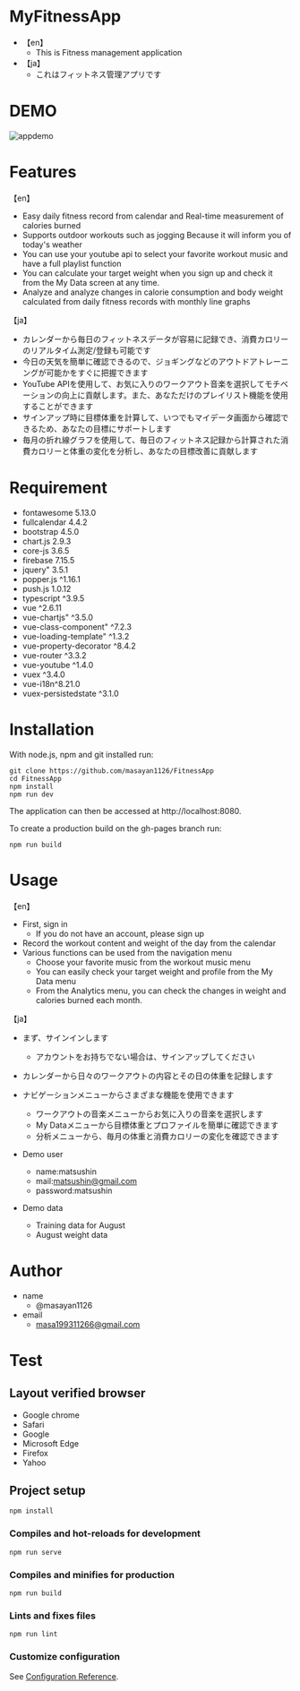 # MyFitnessApp
- 【en】
  - This is Fitness management application
- 【ja】
  - これはフィットネス管理アプリです

# DEMO
![appdemo](https://user-images.githubusercontent.com/67567293/89637092-a4f6c400-d8e4-11ea-92bd-0045bdb5e84b.gif)

# Features
【en】
- Easy daily fitness record from calendar and Real-time measurement of calories burned
- Supports outdoor workouts such as jogging Because it will inform you of today's weather
- You can use your youtube api to select your favorite workout music and have a full playlist function
- You can calculate your target weight when you sign up and check it from the My Data screen at any time.
- Analyze and analyze changes in calorie consumption and body weight calculated from daily fitness records with monthly line graphs

【ja】
- カレンダーから毎日のフィットネスデータが容易に記録でき、消費カロリーのリアルタイム測定/登録も可能です
- 今日の天気を簡単に確認できるので、ジョギングなどのアウトドアトレーニングが可能かをすぐに把握できます
- YouTube APIを使用して、お気に入りのワークアウト音楽を選択してモチベーションの向上に貢献します。また、あなただけのプレイリスト機能を使用することができます
- サインアップ時に目標体重を計算して、いつでもマイデータ画面から確認できるため、あなたの目標にサポートします
- 毎月の折れ線グラフを使用して、毎日のフィットネス記録から計算された消費カロリーと体重の変化を分析し、あなたの目標改善に貢献します

# Requirement
- fontawesome 5.13.0
- fullcalendar 4.4.2
- bootstrap 4.5.0
- chart.js 2.9.3
- core-js 3.6.5
- firebase 7.15.5
- jquery" 3.5.1
- popper.js ^1.16.1
- push.js 1.0.12
- typescript ^3.9.5
- vue ^2.6.11
- vue-chartjs" ^3.5.0
- vue-class-component" ^7.2.3
- vue-loading-template" ^1.3.2
- vue-property-decorator ^8.4.2
- vue-router ^3.3.2
- vue-youtube ^1.4.0
- vuex ^3.4.0
- vue-i18n^8.21.0
- vuex-persistedstate ^3.1.0

# Installation
With node.js, npm and git installed run:

```
git clone https://github.com/masayan1126/FitnessApp
cd FitnessApp
npm install
npm run dev
```
The application can then be accessed at http://localhost:8080.

To create a production build on the gh-pages branch run:
```
npm run build
```

# Usage
【en】
- First, sign in
  - If you do not have an account, please sign up
- Record the workout content and weight of the day from the calendar
- Various functions can be used from the navigation menu
  - Choose your favorite music from the workout music menu
  - You can easily check your target weight and profile from the My Data menu
  - From the Analytics menu, you can check the changes in weight and calories burned each month.

【ja】
- まず、サインインします
  - アカウントをお持ちでない場合は、サインアップしてください
- カレンダーから日々のワークアウトの内容とその日の体重を記録します
- ナビゲーションメニューからさまざまな機能を使用できます
  - ワークアウトの音楽メニューからお気に入りの音楽を選択します
  - My Dataメニューから目標体重とプロファイルを簡単に確認できます
  - 分析メニューから、毎月の体重と消費カロリーの変化を確認できます

- Demo user
  - name:matsushin
  - mail:matsushin@gmail.com
  - password:matsushin

- Demo data
  - Training data for August
  - August weight data

# Author
- name
  - @masayan1126
- email
  - masa199311266@gmail.com

# Test

## Layout verified browser
- Google chrome
- Safari
- Google
- Microsoft Edge
- Firefox 
- Yahoo

## Project setup
```
npm install
```

### Compiles and hot-reloads for development
```
npm run serve
```

### Compiles and minifies for production
```
npm run build
```

### Lints and fixes files
```
npm run lint
```

### Customize configuration
See [Configuration Reference](https://cli.vuejs.org/config/).